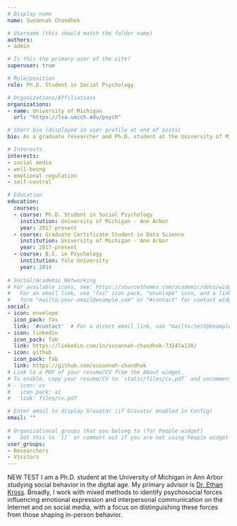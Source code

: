 ```yaml
---
# Display name
name: Susannah Chandhok

# Username (this should match the folder name)
authors:
- admin

# Is this the primary user of the site?
superuser: true

# Role/position
role: Ph.D. Student in Social Psychology

# Organizations/Affiliations
organizations:
- name: University of Michigan
  url: "https://lsa.umich.edu/psych"

# Short bio (displayed in user profile at end of posts)
bio: As a graduate researcher and Ph.D. student at the University of Michigan in Ann Arbor, I study social behavior in the digital age.

# Interests
interests: 
- social media
- well-being 
- emotional regulation
- self-control

# Education 
education:
  courses:
  - course: Ph.D. Student in Social Psychology
    institution: University of Michigan - Ann Arbor
    year: 2017-present
  - course: Graduate Certificate Student in Data Science
    institution: University of Michigan - Ann Arbor
    year: 2017-present
  - course: B.S. in Psychology
    institution: Yale University
    year: 2014
    
# Social/Academic Networking
# For available icons, see: https://sourcethemes.com/academic/docs/widgets/#icons
#   For an email link, use "fas" icon pack, "envelope" icon, and a link in the
#   form "mailto:your-email@example.com" or "#contact" for contact widget.
social:
- icon: envelope
  icon_pack: fas
  link: '#contact'  # For a direct email link, use "mailto:test@example.org".
- icon: linkedin
  icon_pack: fab
  link: https://linkedin.com/in/susannah-chandhok-73247a120/
- icon: github
  icon_pack: fab
  link: https://github.com/susannah-chandhok
# Link to a PDF of your resume/CV from the About widget.
# To enable, copy your resume/CV to `static/files/cv.pdf` and uncomment the lines below.  
# - icon: cv
#   icon_pack: ai
#   link: files/cv.pdf

# Enter email to display Gravatar (if Gravatar enabled in Config)
email: ""
  
# Organizational groups that you belong to (for People widget)
#   Set this to `[]` or comment out if you are not using People widget.  
user_groups:
- Researchers
- Visitors
---
```


NEW TEST I am a Ph.D. student at the University of Michigan in Ann Arbor studying social behavior in the digital age. My primary advisor is [Dr. Ethan Kross](http://selfcontrol.psych.lsa.umich.edu). Broadly, I work with mixed methods to identify psychosocial forces influencing emotional expression and interpersonal communication on the Internet and on social media, with a focus on distinguishing these forces from those shaping in-person behavior.

